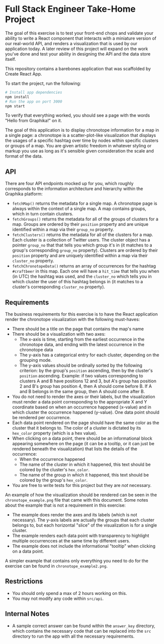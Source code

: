 # Full Stack Engineer Take-Home Project

The goal of this exercise is to test your front-end chops and validate your ability to write a React component that interacts with a miniature version of our real-world API, and renders a visualization that is used by our application today. A later review of this project will expand on the work you've done and test your ability in designing the API and the data store itself.

This repository contains a barebones application that was scaffolded by Create React App.

To start the project, run the following:

```sh
# Install app dependencies
npm install
# Run the app on port 3000
npm start
```

To verify that everything worked, you should see a page with the words "Hello from Graphika!" on it.

The goal of this application is to display chronotope information for a map in a single page: a chronotope is a scatter-plot-like visualization that displays the usages of a specific hashtag over time by nodes within specific clusters or groups of a map. You are given artistic freedom in whatever styling or markup you use as long as it's sensible given consideration the scale and format of the data.

## API

There are four API endpoints mocked up for you, which roughly corresponds to the information architecture and hierarchy within the Graphika platform:

- `fetchMap()` returns the metadata for a single map. A chronotope page is always within the context of a single map. A map contains groups, which in turn contain clusters.
- `fetchGroups()` returns the metadata for all of the groups of clusters for a map. Groups are ordered by their `position` property and are unique identified within a map via their `group_no` property.
- `fetchClusters()` returns the metadata for all of the clusters for a map. Each cluster is a collection of Twitter users. The cluster object has a pointer `group_no` that that tells you which group it's in (it matches to a group's corresponding `group_no` property). Clusters are ordered by their `position` property and are uniquely identified within a map via their `cluster_no` property.
- `fetchChronotopeData()` returns an array of occurrences for the hashtag `#craftbeer` in this map. Each one will have a `hit_time` that tells you when (in UTC) the hashtag was used, and the `cluster_no` which tells you in which cluster the user of this hashtag belongs in (it matches to a cluster's corresponding `cluster_no` property).

## Requirements

The business requirements for this exercise is to have the React application render the chronotope visualization with the following must-haves:

- There should be a title on the page that contains the map's name
- There should be a visualization with two axes:
  - The x-axis is time, starting from the earliest occurrence in the chronotope data, and ending with the latest occurrence in the chronotope data
  - The y-axis has a categorical entry for each cluster, depending on the grouping mode.
  - The y-axis values should be ordinally sorted by the following criterion: by the group's `position` ascending, then by the cluster's `position` ascending. Example: if two values corresponding to clusters A and B have positions 12 and 3, but A's group has position 2 and B's group has position 4, then A should come before B. If A and B belongs in the same group, then A should come after B.
- You do not need to render the axes or their labels, but the visualization must render a data point corresponding to the appropriate X and Y coordinate based on when an occurrence happened (x-value) and in which cluster the occurrence happened (y-value). One data point should be rendered per occurrence.
- Each data point rendered on the page should have the same color as the cluster that it belongs to. The color of a cluster is dictated by its `hex_color` property (which is a hex value).
- When clicking on a data point, there should be an informational block appearing somewhere on the page (it can be a tooltip, or it can just be rendered beneath the visualization) that lists the details of the occurrence:
  - When the occurrence happened
  - The name of the cluster in which it happened, this text should be colored by the cluster's `hex_color`.
  - The name of the group in which it happened, this text should be colored by the group's `hex_color`.
- You are free to write tests for this project but they are _not_ necessary.

An example of how the visualization should be rendered can be seen in the `chronotope_example.png` file that came with this document. Some notes about the example that is not a requirement in this exercise:

- The example does render the axes and its labels (which is not necessary). The y-axis labels are actually the groups that each cluster belongs to, but each horizontal "slice" of the visualization is for a single cluster.
- The example renders each data point with transparency to highlight multiple occurrencces at the same time by different users.
- The example does not include the informational "tooltip" when clicking on a data point.

A simpler example that contains only everything you need to do for the exercise can be found in `chronotope_example2.png`.

## Restrictions

- You should only spend a max of 2 hours working on this.
- You may not modify any code within `src/api`.

## Internal Notes

- A sample correct answer can be found within the `answer_key` directory, which contains the necessary code that can be replaced into the `src` directory to run the app with all the necessary requirements.
